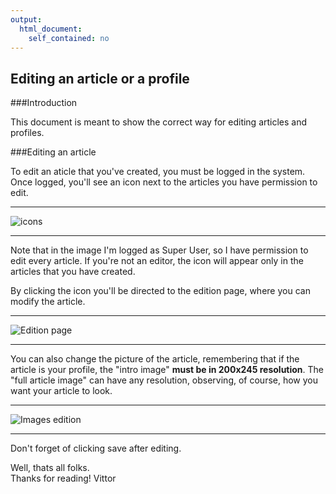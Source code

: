 ```yaml
---
output:
  html_document:
    self_contained: no
---
```

Editing an article or a profile
----------------------------------

###Introduction

This document is meant to show the correct way for editing articles and profiles.
    

###Editing an article

To edit an aticle that you've created, you must be logged in the system. 
Once logged, you'll see an icon next to the articles you have permission to edit. 


----

![icons](icon.png)

----

Note that in the image I'm logged as Super User, so I have permission to edit every article. If you're not an editor, the icon will appear only in the articles that you have created. 

By clicking the icon you'll be directed to the edition page, where you can modify the article.

----

![Edition page](Edition.png)  

----  

You can also change the picture of the article, remembering that if the article is your profile, the "intro image" **must be in 200x245 resolution**. The "full article image" can have any resolution, observing, of course, how you want your article to look.  

----  

![Images edition](images.png)  

----  
Don't forget of clicking save after editing.

Well, thats all folks.  
Thanks for reading!
Vittor


